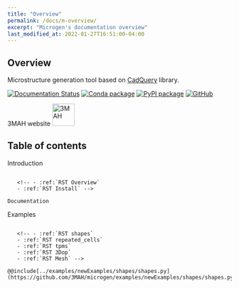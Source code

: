 ```yaml
---
title: "Overview"
permalink: /docs/m-overview/
excerpt: "Microgen's documentation overview"
last_modified_at: 2022-01-27T16:51:00-04:00
---
```


Overview
--------

Microstructure generation tool based on [CadQuery](https://cadquery.readthedocs.io/en/latest/) library.


[![Documentation Status](https://readthedocs.org/projects/microgen/badge/?version=latest)](https://microgen.readthedocs.io/en/latest/?badge=latest)
[![Conda package](https://conda.anaconda.org/set3mah/)](https://anaconda.org/set3mah/microgen/badges/installer/conda.svg)
[![PyPI package](https://badge.fury.io/py/microgen.svg)](https://pypi.org/project/microgen/1.0/)
[![GitHub](https://badgen.net/badge/icon/github?icon=github&label)](https://github.com/3MAH/microgen)

3MAH website <a href='https://3mah.github.io'> <img alt='3MAH' src='https://3mah.github.io/assets/images/logo_3mah/3mah_logo_vsmall.png' width='50' > </a>


Table of contents
-----------------

Introduction
~~~~~~~~~~~~

   <!-- - :ref:`RST Overview`
   - :ref:`RST Install` -->

Documentation
~~~~~~~~~~~~~

   <!-- - :ref:`RST Doc` -->

Examples
~~~~~~~~

   <!-- - :ref:`RST shapes`
   - :ref:`RST repeated_cells`
   - :ref:`RST tpms`
   - :ref:`RST 3Dop`
   - :ref:`RST Mesh` -->

@@include[../examples/newExamples/shapes/shapes.py](https://github.com/3MAH/microgen/examples/newExamples/shapes/shapes.py)